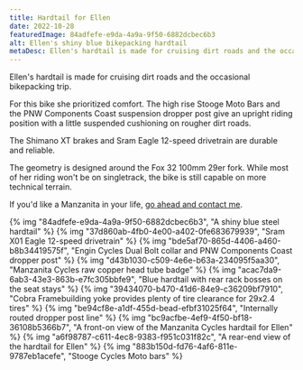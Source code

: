 ```yaml
---
title: Hardtail for Ellen
date: 2022-10-28
featuredImage: 84adfefe-e9da-4a9a-9f50-6882dcbec6b3
alt: Ellen's shiny blue bikepacking hardtail
metaDesc: Ellen's hardtail is made for cruising dirt roads and the occasional bikepacking trip.
---
```


Ellen's hardtail is made for cruising dirt roads and the occasional bikepacking trip.

For this bike she prioritized comfort. The high rise Stooge Moto Bars and the PNW Components Coast suspension dropper post give an upright riding position with a little suspended cushioning on rougher dirt roads.

The Shimano XT brakes and Sram Eagle 12-speed drivetrain are durable and reliable.

The geometry is designed around the Fox 32 100mm 29er fork. While most of her riding won't be on singletrack, the bike is still capable on more technical terrain. 

If you'd like a Manzanita in your life, [go ahead and contact me](https://manzanitacycles.com/contact).

{% img "84adfefe-e9da-4a9a-9f50-6882dcbec6b3", "A shiny blue steel hardtail" %}
{% img "37d860ab-4fb0-4e00-a402-0fe683679939", "Sram X01 Eagle 12-speed drivetrain" %}
{% img "bde5af70-865d-4406-a460-b8b34419575f", "Engin Cycles Dual Bolt collar and PNW Components Coast dropper post" %}
{% img "d43b1030-c509-4e6e-b63a-234095f5aa30", "Manzanita Cycles raw copper head tube badge" %}
{% img "acac7da9-6ab3-43e3-863b-e7fc305bbfe9", "Blue hardtail with rear rack bosses on the seat stays" %}
{% img "39434070-b470-41d6-84e9-c36209bf7910", "Cobra Framebuilding yoke provides plenty of tire clearance for 29x2.4 tires" %}
{% img "be94cf8e-a1df-455d-bead-efbf31025f64", "Internally routed dropper post line" %}
{% img "bc9acfbe-4ef9-4f50-bf18-36108b5366b7", "A front-on view of the Manzanita Cycles hardtail for Ellen" %}
{% img "a6f98787-c611-4ec8-9383-f951c031f82c", "A rear-end view of the hardtail for Ellen" %}
{% img "883b150d-fd76-4af6-811e-9787eb1acefe", "Stooge Cycles Moto bars" %}